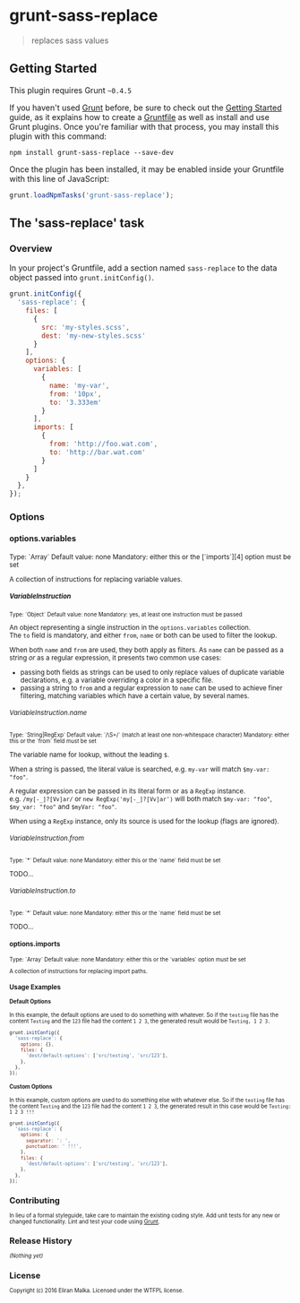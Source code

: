 # grunt-sass-replace

> replaces sass values

## Getting Started
This plugin requires Grunt `~0.4.5`

If you haven't used [Grunt][1] before, be sure to check out the [Getting Started][2] guide, as it explains 
how to create a [Gruntfile][3] as well as install and use Grunt plugins. Once you're familiar with that process, 
you may install this plugin with this command:

```shell
npm install grunt-sass-replace --save-dev
```

Once the plugin has been installed, it may be enabled inside your Gruntfile with this line of JavaScript:

```js
grunt.loadNpmTasks('grunt-sass-replace');
```

## The 'sass-replace' task

### Overview
In your project's Gruntfile, add a section named `sass-replace` to the data object passed into `grunt.initConfig()`.

```js
grunt.initConfig({
  'sass-replace': {
    files: [
      {
        src: 'my-styles.scss',
        dest: 'my-new-styles.scss'
      }
    ],
    options: {
      variables: [
        {
          name: 'my-var',
          from: '10px',
          to: '3.333em'
        }
      ],
      imports: [
        {
          from: 'http://foo.wat.com',
          to: 'http://bar.wat.com'
        }
      ]
    }
  },
});
```

### Options

#### options.variables
<sup>
Type: `Array<Object>`  
Default value: none  
Mandatory: either this or the [`imports`][4] option must be set
</sup>

A collection of instructions for replacing variable values.

##### VariableInstruction
<sup>
Type: `Object`  
Default value: none  
Mandatory: yes, at least one instruction must be passed
</sup>

An object representing a single instruction in the `options.variables` collection.  
The `to` field is mandatory, and either `from`, `name` or both can be used to filter the lookup.

When both `name` and `from` are used, they both apply as filters. As `name` can be passed as a string *or* as a regular 
expression, it presents two common use cases:

- passing both fields as strings can be used to only replace values of duplicate variable declarations, e.g. a 
variable overriding a color in a specific file.
- passing a string to `from` and a regular expression to `name` can be used to achieve finer filtering, matching
variables which have a certain value, by several names.

###### VariableInstruction.name
<sup>
Type: `String|RegExp`  
Default value: `/\S+/` (match at least one non-whitespace character)  
Mandatory: either this or the `from` field must be set
</sup>

The variable name for lookup, without the leading `$`.
 
When a string is passed, the literal value is searched, e.g. `my-var` will match `$my-var: "foo"`.

A regular expression can be passed in its literal form or as a `RegExp` instance.  
e.g. `/my[-_]?[Vv]ar/` or `new RegExp('my[-_]?[Vv]ar')` will both match `$my-var: "foo"`, `$my_var: "foo"` and `$myVar: "foo"`.

When using a `RegExp` instance, only its source is used for the lookup (flags are ignored).

###### VariableInstruction.from
<sup>
Type: `*`  
Default value: none  
Mandatory: either this or the `name` field must be set
</sup>

TODO...

###### VariableInstruction.to
<sup>
Type: `*`  
Default value: none  
Mandatory: either this or the `name` field must be set
</sup>

TODO...


#### options.imports
<sup>
Type: `Array<Object>`  
Default value: none  
Mandatory: either this or the `variables` option must be set
</sup>

A collection of instructions for replacing import paths.


### Usage Examples

#### Default Options
In this example, the default options are used to do something with whatever. So if the `testing` file has the content `Testing` and the `123` file had the content `1 2 3`, the generated result would be `Testing, 1 2 3.`

```js
grunt.initConfig({
  'sass-replace': {
    options: {},
    files: {
      'dest/default-options': ['src/testing', 'src/123'],
    },
  },
});
```

#### Custom Options
In this example, custom options are used to do something else with whatever else. So if the `testing` file has the content `Testing` and the `123` file had the content `1 2 3`, the generated result in this case would be `Testing: 1 2 3 !!!`

```js
grunt.initConfig({
  'sass-replace': {
    options: {
      separator: ': ',
      punctuation: ' !!!',
    },
    files: {
      'dest/default-options': ['src/testing', 'src/123'],
    },
  },
});
```

## Contributing
In lieu of a formal styleguide, take care to maintain the existing coding style. Add unit tests for any new or changed functionality. Lint and test your code using [Grunt](http://gruntjs.com/).

## Release History
_(Nothing yet)_

## License
Copyright (c) 2016 Eliran Malka. Licensed under the WTFPL license.





[1]: http://gruntjs.com/
[2]: http://gruntjs.com/getting-started
[3]: http://gruntjs.com/sample-gruntfile
[4]: #optionsimports
